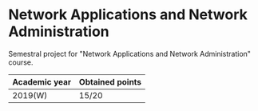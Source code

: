 # Network Applications and Network Administration

Semestral project for "Network Applications and Network Administration" course.

| Academic year | Obtained points |
| ------------- | --------------- |
| 2019(W)       | 15/20           |
